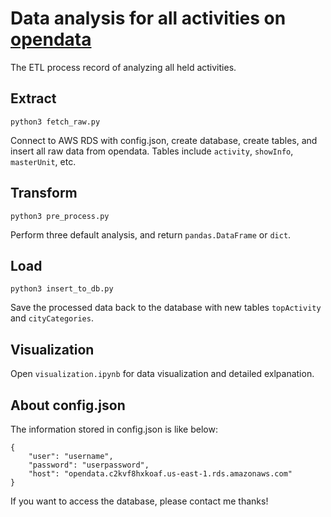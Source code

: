 # Data analysis for all activities on [opendata](https://data.gov.tw/)
The ETL process record of analyzing all held activities.

## Extract
```
python3 fetch_raw.py
```
Connect to AWS RDS with config.json, create database, create tables, and insert all raw data from opendata.
Tables include `activity`, `showInfo`, `masterUnit`, etc.

## Transform
```
python3 pre_process.py
```
Perform three default analysis, and return `pandas.DataFrame` or `dict`.

## Load
```
python3 insert_to_db.py
```
Save the processed data back to the database with new tables `topActivity` and `cityCategories`.

## Visualization
Open `visualization.ipynb` for data visualization and detailed exlpanation.

## About config.json
The information stored in config.json is like below:
```
{
    "user": "username",
    "password": "userpassword",
    "host": "opendata.c2kvf8hxkoaf.us-east-1.rds.amazonaws.com"
}
```
If you want to access the database, please contact me thanks!